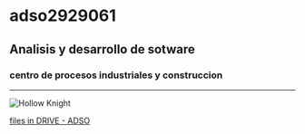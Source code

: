 # adso2929061

## Analisis y desarrollo de sotware

### centro de procesos industriales y construccion
___
![Hollow Knight](https://tinyurl.com/32t822xh)

[files in DRIVE - ADSO](https://shorturl.at/bfrOX)
